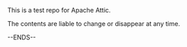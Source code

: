 This is a test repo for Apache Attic.

The contents are liable to change or disappear at any time.


--ENDS--
